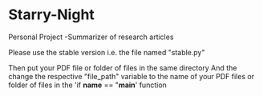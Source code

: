 # Starry-Night
Personal Project -Summarizer of research articles

Please use the stable version i.e. the file named "stable.py"

Then put your PDF file or folder of files in the same directory
And the change the respective "file_path" variable to the name of your PDF files or folder of files in the 'if __name__ == "__main__' function
